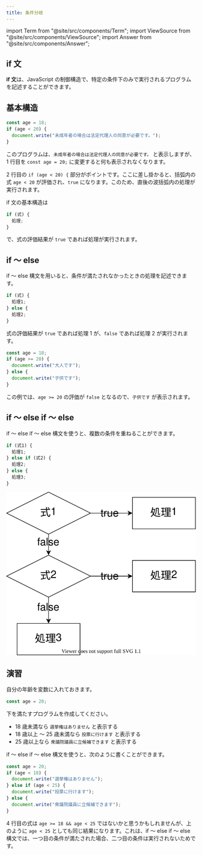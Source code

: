 ```yaml
---
title: 条件分岐
---
```


import Term from "@site/src/components/Term";
import ViewSource from "@site/src/components/ViewSource";
import Answer from "@site/src/components/Answer";

## if 文

**if 文**は、<Term type="javascript">JavaScript</Term> の<Term strong type="javascriptControlFlow">制御構造</Term>で、特定の条件下のみで実行されるプログラムを記述することができます。

## 基本構造

```javascript
const age = 18;
if (age < 20) {
  document.write("未成年者の場合は法定代理人の同意が必要です。");
}
```

このプログラムは、`未成年者の場合は法定代理人の同意が必要です。` と表示しますが、1 行目を `const age = 20;` に変更すると何も表示されなくなります。

2 行目の `if (age < 20) {` 部分がポイントです。ここに差し掛かると、括弧内の<Term type="javascriptExpression">式</Term> `age < 20` が<Term type="javascriptEvaluation">評価</Term>され、`true` になります。このため、直後の波括弧内の処理が実行されます。

if 文の基本構造は

```javascript
if (式) {
  処理;
}
```

で、<Term type="javascriptExpression">式</Term>の<Term type="javascriptEvaluation">評価</Term>結果が `true` であれば処理が実行されます。

## if ～ else

if ～ else 構文を用いると、条件が満たされなかったときの処理を記述できます。

```javascript
if (式) {
  処理1;
} else {
  処理2;
}
```

<p><Term type="javascriptExpression">式</Term>の<Term type="javascriptEvaluation">評価</Term>結果が <code>true</code> であれば処理 1 が、<code>false</code> であれば処理 2 が実行されます。</p>

```javascript
const age = 18;
if (age >= 20) {
  document.write("大人です");
} else {
  document.write("子供です");
}
```

この例では、`age >= 20` の<Term type="javascriptEvaluation">評価</Term>が `false` となるので、`子供です` が表示されます。

## if ～ else if ～ else

if ～ else if ～ else 構文を使うと、複数の条件を重ねることができます。

```javascript
if (式1) {
  処理1;
} else if (式2) {
  処理2;
} else {
  処理3;
}
```

![if文のフローチャート](./flowchart.drawio.svg)

## 演習

自分の年齢を<Term type="javascriptVariable">変数</Term>に入れておきます。

```javascript
const age = 20;
```

下を満たすプログラムを作成してください。

- 18 歳未満なら `選挙権はありません` と表示する
- 18 歳以上 ～ 25 歳未満なら `投票に行けます` と表示する
- 25 歳以上なら `衆議院議員に立候補できます` と表示する

<Answer title="選挙権">

if ～ else if ～ else 構文を使うと、次のように書くことができます。

```javascript title=script.js showLineNumbers
const age = 20;
if (age < 18) {
  document.write("選挙権はありません");
} else if (age < 25) {
  document.write("投票に行けます");
} else {
  document.write("衆議院議員に立候補できます");
}
```

<ViewSource url={import.meta.url} path="_samples/the-right-to-vote" />

4 行目の式は `age >= 18 && age < 25` ではないかと思うかもしれませんが、上のように `age < 25` としても同じ結果になります。これは、if ～ else if ～ else 構文では、一つ目の条件が満たされた場合、二つ目の条件は実行されないためです。

</Answer>
